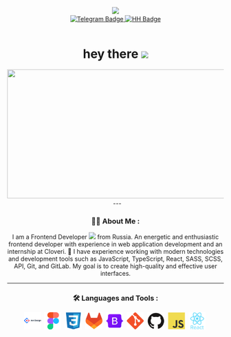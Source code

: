 <div id="header" align="center">
  <img src="https://media.giphy.com/media/M9gbBd9nbDrOTu1Mqx/giphy.gif" width="100"/>

<div id="badges">
<a href="https://t.me/mageln"> 
  <img src="https://img.shields.io/badge/Telegram-blue?style=for-the-badge&logo=Telegram&logoColor=white" alt="Telegram Badge"/>
</a>
  <a href="https://krasnodar.hh.ru/resume/dc361978ff0d7f2ea50039ed1f6d4f53777276">
  <img src="https://img.shields.io/badge/Headhunter.ru-darkred?style=for-the-badge&logo=Headhunter.ru&logoColor=white" alt="HH Badge"/>
  </a>
</div>
<div>
<img src="https://komarev.com/ghpvc/?username=your-github-username&style=flat-square&color=blue" alt=""/>
</div>
<h1>
  hey there
  <img src="https://media.giphy.com/media/hvRJCLFzcasrR4ia7z/giphy.gif" width="30px"/>
</h1>
</div>
<div align="center">
  <img src="https://media.giphy.com/media/dWesBcTLavkZuG35MI/giphy.gif" width="600" height="300"/>&nbsp
  ---
  <div>
    
  ### :man_technologist: About Me :
I am a Frontend Developer <img src="https://media.giphy.com/media/WUlplcMpOCEmTGBtBW/giphy.gif" width="30"> from Russia.
An energetic and enthusiastic frontend developer with experience in web application development and an internship at Cloveri. 
:triumph: I have experience working with modern technologies and development tools such as JavaScript, TypeScript, React, SASS, SCSS, API, Git, and GitLab. My goal is to create high-quality and effective user interfaces.
  </div>

---
### :hammer_and_wrench: Languages and Tools :
<div>
<img src="https://github.com/devicons/devicon/blob/master/icons/antdesign/antdesign-plain-wordmark.svg"width="40" height="40"/>&nbsp
<img src="https://github.com/devicons/devicon/blob/master/icons/figma/figma-original.svg"width="40" height="40"/>&nbsp
<img src="https://github.com/devicons/devicon/blob/master/icons/css3/css3-original.svg"width="40" height="40"/>&nbsp
<img src="https://github.com/devicons/devicon/blob/master/icons/gitlab/gitlab-original.svg"width="40" height="40"/>&nbsp
<img src="https://github.com/devicons/devicon/blob/master/icons/bootstrap/bootstrap-original.svg"width="40" height="40"/>&nbsp
<img src= "https://github.com/devicons/devicon/blob/master/icons/git/git-original.svg"width="40" height="40"/>&nbsp
<img src = "https://github.com/devicons/devicon/blob/master/icons/github/github-original.svg"width="40" height="40"/>&nbsp
  <img src = "https://github.com/devicons/devicon/blob/master/icons/javascript/javascript-original.svg" width="40" height="40"/>&nbsp
  <img src = "https://github.com/devicons/devicon/blob/master/icons/react/react-original-wordmark.svg"width="40" height="40"/>&nbsp
</div>
</div>
